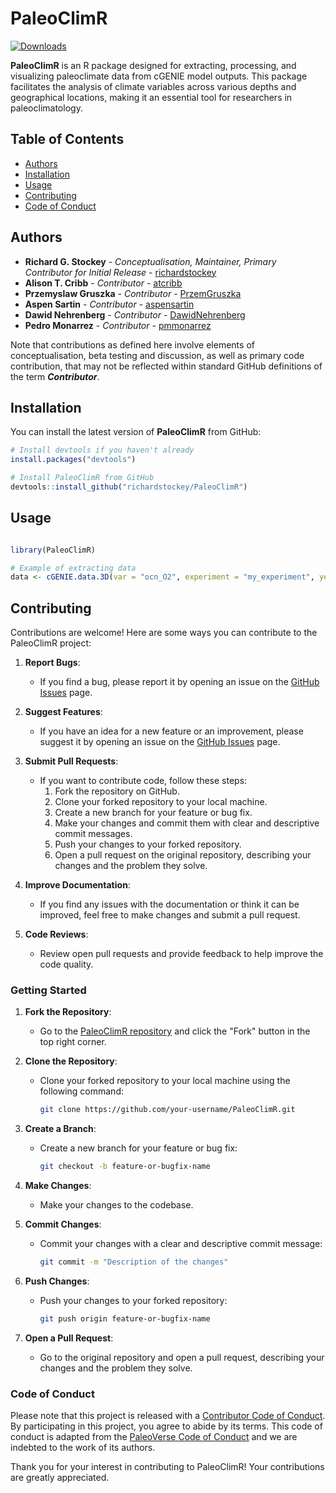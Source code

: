 # PaleoClimR

[![Downloads](https://cranlogs.r-pkg.org/badges/grand-total/PaleoClimR)](https://cran.r-project.org/package=PaleoClimR)


**PaleoClimR** is an R package designed for extracting, processing, and visualizing paleoclimate data from cGENIE model outputs. This package facilitates the analysis of climate variables across various depths and geographical locations, making it an essential tool for researchers in paleoclimatology.

## Table of Contents

- [Authors](#authors)
- [Installation](#installation)
- [Usage](#usage)
- [Contributing](#contributing)
- [Code of Conduct](#code-of-conduct)

## Authors
- **Richard G. Stockey** - *Conceptualisation, Maintainer, Primary Contributor for Initial Release* - [richardstockey](https://github.com/richardstockey)
- **Alison T. Cribb** - *Contributor* - [atcribb](https://github.com/atcribb)
- **Przemyslaw Gruszka** - *Contributor* - [PrzemGruszka](https://github.com/PrzemGruszka)
- **Aspen Sartin** - *Contributor* - [aspensartin](https://github.com/aspensartin)
- **Dawid Nehrenberg** - *Contributor* - [DawidNehrenberg](https://github.com/DawidNehrenberg)
- **Pedro Monarrez** - *Contributor* - [pmmonarrez](https://github.com/pmmonarrez)

Note that contributions as defined here involve elements of conceptualisation, beta testing and discussion, as well as primary code contribution, that may not be reflected within standard GitHub definitions of the term ***Contributor***. 

## Installation

You can install the latest version of **PaleoClimR** from GitHub:

```R
# Install devtools if you haven't already
install.packages("devtools")

# Install PaleoClimR from GitHub
devtools::install_github("richardstockey/PaleoClimR")
```

## Usage
```R

library(PaleoClimR)

# Example of extracting data
data <- cGENIE.data.3D(var = "ocn_O2", experiment = "my_experiment", year = "default")
```

## Contributing

Contributions are welcome! Here are some ways you can contribute to the PaleoClimR project:

1. **Report Bugs**:
    - If you find a bug, please report it by opening an issue on the [GitHub Issues](https://github.com/richardstockey/PaleoClimR/issues) page.

2. **Suggest Features**:
    - If you have an idea for a new feature or an improvement, please suggest it by opening an issue on the [GitHub Issues](https://github.com/richardstockey/PaleoClimR/issues) page.

3. **Submit Pull Requests**:
    - If you want to contribute code, follow these steps:
      1. Fork the repository on GitHub.
      2. Clone your forked repository to your local machine.
      3. Create a new branch for your feature or bug fix.
      4. Make your changes and commit them with clear and descriptive commit messages.
      5. Push your changes to your forked repository.
      6. Open a pull request on the original repository, describing your changes and the problem they solve.

4. **Improve Documentation**:
    - If you find any issues with the documentation or think it can be improved, feel free to make changes and submit a pull request.

5. **Code Reviews**:
    - Review open pull requests and provide feedback to help improve the code quality.

### Getting Started

1. **Fork the Repository**:
    - Go to the [PaleoClimR repository](https://github.com/richardstockey/PaleoClimR) and click the "Fork" button in the top right corner.

2. **Clone the Repository**:
    - Clone your forked repository to your local machine using the following command:
      ```sh
      git clone https://github.com/your-username/PaleoClimR.git
      ```

3. **Create a Branch**:
    - Create a new branch for your feature or bug fix:
      ```sh
      git checkout -b feature-or-bugfix-name
      ```

4. **Make Changes**:
    - Make your changes to the codebase.

5. **Commit Changes**:
    - Commit your changes with a clear and descriptive commit message:
      ```sh
      git commit -m "Description of the changes"
      ```

6. **Push Changes**:
    - Push your changes to your forked repository:
      ```sh
      git push origin feature-or-bugfix-name
      ```

7. **Open a Pull Request**:
    - Go to the original repository and open a pull request, describing your changes and the problem they solve.

### Code of Conduct

Please note that this project is released with a [Contributor Code of Conduct](CODE_OF_CONDUCT.md). By participating in this project, you agree to abide by its terms. This code of conduct is adapted from the [PaleoVerse Code of Conduct](https://github.com/PaleoVerse/paleoverse/blob/main/CODE_OF_CONDUCT.md) and we are indebted to the work of its authors.

Thank you for your interest in contributing to PaleoClimR! Your contributions are greatly appreciated.

